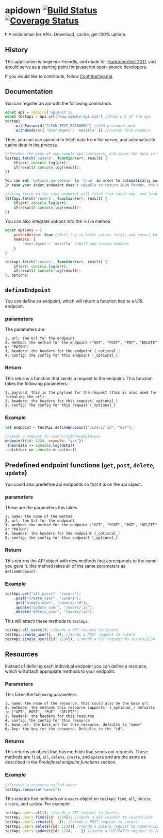 # apidown [![Build Status](https://travis-ci.org/froehlichA/apidown.svg?branch=master)](https://travis-ci.org/froehlichA/apidown) [![Coverage Status](https://coveralls.io/repos/github/froehlichA/apidown/badge.svg?branch=master)](https://coveralls.io/github/froehlichA/apidown?branch=master)
:arrow_double_down: A middleman for APIs. Download, cache, get 100% uptime.

## History
This application is beginner-friendly, and made for [Hacktoberfest 2017](https://hacktoberfest.digitalocean.com/), and should serve as a starting point for javascript open-source developers.

If you would like to contribute, follow [Contributing.md](CONTRIBUTING.md).

## Documentation
You can register an api with the following commands:
```javascript
const api = require('apimust');
const testapi = api.url('www.sample-api.com') //Root url of the api
testapi
    .withPassword('CLEAN_TEXT_PASSWORD') //Add password auth
    .withHeaders({ 'User-Agent': 'mozilla' }) //Custom http headers
```
Then, you can use apimust to fetch data from the server, and automatically cache data in the process.
```javascript
//Fetches the body of www.sample-api.com/users, and saves the data in the cache.
testapi.fetch('/users', function(err, result) {
    if(err) console.log(err);
    if(result) console.log(result);
})

You can set `options.parseJson` to `true` in order to automatically parse return body as JSON object.  
In case your input endpoint does't capable to return JSON format, the underlying system will handle error case and normally return error.

//Using fetch on the same endpoint will fetch from cache now, and load much faster on slow connections.
testapi.fetch('/users', function(err, result) {
    if(err) console.log(err);
    if(result) console.log(result);
})
```

You can also integrate options into the ```fetch``` method:
```javascript
const options = {
    preferOnline: true //Will try to fetch online first, and resort to cache as a fallback
    headers: {
        'User-Agent': 'mozilla' //Will add custom headers
    }
}

testapi.fetch('/users', function(err, result) {
    if(err) console.log(err);
    if(result) console.log(result);
}, options)
```

## `defineEndpoint`
You can define an endpoint, which will return a function tied to a URL endpoint.
### parameters
The parameters are:

    1. url: the Url for the endpoint
    2. method: the method for the endpoint ("GET", "POST", "PUT", "DELETE" or "PATCH")
    3. headers: the headers for the endpoint (_optional_)
    4. config: the config for this endpoint (_optional_)
### Return
This returns a function that sends a request to the endpoint. This function takes the following parameters:

    1. payload: this is the payload for the request (This is also used for formating the url)
    2. headers: the headers for this request(_optional_)
    3. config: The config for this request (_optional_)

### Example
```javascript
let endpoint = testApi.defineEndpoint("/users/:id", "GET");

//sends a request to /users/1234?example=yes
endpoint({id: 1234, example: "yes"})
.then(data => console.log(data))
.catch(err => console.error(err))
```

## Predefined endpoint functions (`get`, `post`, `delete`, `update`)
You could also predefine api endpoints so that it is on the api object.
### parameters
These are the parameters this takes

    1. name: the name of the method
    2. url: the Url for the endpoint
    3. method: the method for the endpoint ("GET", "POST", "PUT", "DELETE" or "PATCH")
    4. headers: the headers for the endpoint (_optional_)
    5. config: the config for this endpoint (_optional_)

### Return
This returns the API object with new methods that corresponds to the name you gave it.
this method takes all of the same parameters as `defineEndpoint`.

### Example
```javascript
testApi.get("all_users", "/users");
    .post("create_user", "/users");
    .get("single_user", "/users/:id");
    .update("update_user", "/users/:id");
    .delete("delete_user", "/users/:id");
```

This will attach these methods to `testApi`.
```javascript
testApi.all_users(); //Sends a GET request to /users
testApi.create_user({...}); //Sends a POST request to /users
testApi.single_user({id: 1234}); //sends a GET request to /users/1234
```

## Resources
Instead of defining each individual endpoint you can define a resource, which will attach appropiate methods to your endpoint.

### Parameters
This takes the following parameters:

    1. name: the name of the resource. this could also be the base url
    2. methods: the methods this resource supports. (_optional_) defualts to ["GET", POST", "PUT", "DELETE"]
    3. headers: the headers for this resource
    4. config: the config for this resource
    5. base_url: the base_url for this resource, defaults to "name"
    6. key: the key for the resource. Defaults to the "id".

### Returns
This returns an object that has methods that sends out requests. These methods are `find`, `all`, `delete`, `create`, and `update` and are the same as described in the *Predefined endpoint functions* section.

### Example 
```javascript
//Creates a resource called users
testApi.resource("users");
```

This creates five methods on a `users` object on `testApi`: `find`, `all`, `delete`, `create`, and `update`. For example:
```javascript
testApi.users.all(); //sends a GET request to /users
testApi.users.find({id: 1234}); //sends a GET request to /users/1234
testApi.users.create({...}); //sends a POST request to /users
testApi.users.delete({id: 1234}) //sends a DELETE request to /users/1234
testApi.users.update({id: 1234, ...}) //sends a PUT/PATCH request to /users/1234
```

